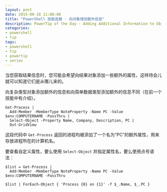 ```yaml
---
layout: post
date: 2015-08-18 11:00:00
title: "PowerShell 技能连载 - 向对象增加额外信息"
description: PowerTip of the Day - Adding Additional Information to Objects
categories:
- powershell
- tip
tags:
- powershell
- tip
- powertip
- series
---
```

当您获取结果信息时，您可能会希望向结果对象添加一些额外的属性，这样待会儿就可以知道它们是从哪儿来的。

向复杂类型对象添加额外的信息和向简单数据类型添加额外的信息不同（在前一个技能中有介绍）。

    Get-Process |
      Add-Member -MemberType NoteProperty -Name PC -Value $env:COMPUTERNAME -PassThru |
      Select-Object -Property Name, Company, Description, PC |
      Out-GridView

这段代码中 `Get-Process` 返回的进程均被添加了一个名为“PC”的额外属性，用来存放进程所在的计算机名。

要查看自定义属性，要么使用 `Select-Object` 并指定属性名，要么使用点号语法：

    $list = Get-Process |
      Add-Member -MemberType NoteProperty -Name PC -Value $env:COMPUTERNAME -PassThru
    
    $list | ForEach-Object { 'Process {0} on {1}' -f $_.Name, $_.PC }

<!--本文国际来源：[Adding Additional Information to Objects](http://community.idera.com/powershell/powertips/b/tips/posts/adding-additional-information-to-objects)-->
